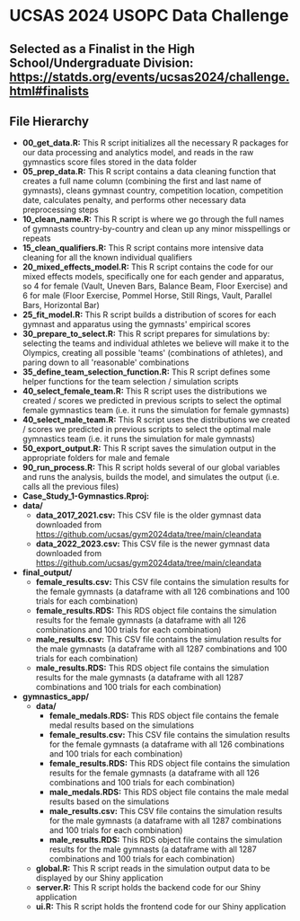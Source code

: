 # UCSAS 2024 USOPC Data Challenge

## Selected as a Finalist in the High School/Undergraduate Division: https://statds.org/events/ucsas2024/challenge.html#finalists

## File Hierarchy

* **00_get_data.R:** This R script initializes all the necessary R packages for our data processing and analytics model, and reads in the raw gymnastics score files stored in the data folder
* **05_prep_data.R:** This R script contains a data cleaning function that creates a full name column (combining the first and last name of gymnasts), cleans gymnast country, competition location, competition date, calculates penalty, and performs other necessary data preprocessing steps
* **10_clean_name.R:** This R script is where we go through the full names of gymnasts country-by-country and clean up any minor misspellings or repeats
* **15_clean_qualifiers.R:** This R script contains more intensive data cleaning for all the known individual qualifiers
* **20_mixed_effects_model.R:** This R script contains the code for our mixed effects models, specifically one for each gender and apparatus, so 4 for female (Vault, Uneven Bars,  Balance Beam, Floor Exercise) and 6 for male (Floor Exercise, Pommel Horse, Still Rings, Vault, Parallel Bars, Horizontal Bar)
* **25_fit_model.R:** This R script builds a distribution of scores for each gymnast and apparatus using the gymnasts' empirical scores
* **30_prepare_to_select.R:** This R script prepares for simulations by: selecting the teams and individual athletes we believe will make it to the Olympics, creating all possible 'teams' (combinations of athletes), and paring down to all 'reasonable' combinations
* **35_define_team_selection_function.R:** This R script defines some helper functions for the team selection / simulation scripts
* **40_select_female_team.R:** This R script uses the distributions we created / scores we predicted in previous scripts to select the optimal female gymnastics team (i.e. it runs the simulation for female gymnasts)
* **40_select_male_team.R:** This R script uses the distributions we created / scores we predicted in previous scripts to select the optimal male gymnastics team (i.e. it runs the simulation for male gymnasts)
* **50_export_output.R:** This R script saves the simulation output in the appropriate folders for male and female
* **90_run_process.R:** This R script holds several of our global variables and runs the analysis, builds the model, and simulates the output (i.e. calls all the previous files)
* **Case_Study_1-Gymnastics.Rproj:**
* **data/**
	* **data_2017_2021.csv:** This CSV file is the older gymnast data downloaded from https://github.com/ucsas/gym2024data/tree/main/cleandata
	* **data_2022_2023.csv:** This CSV file is the newer gymnast data downloaded from https://github.com/ucsas/gym2024data/tree/main/cleandata
* **final_output/**
	* **female_results.csv:** This CSV file contains the simulation results for the female gymnasts (a dataframe with all 126 combinations and 100 trials for each combination)
	* **female_results.RDS:** This RDS object file contains the simulation results for the female gymnasts (a dataframe with all 126 combinations and 100 trials for each combination)
	* **male_results.csv:** This CSV file contains the simulation results for the male gymnasts (a dataframe with all 1287 combinations and 100 trials for each combination)
	* **male_results.RDS:** This RDS object file contains the simulation results for the male gymnasts (a dataframe with all 1287 combinations and 100 trials for each combination)
* **gymnastics_app/**
	* **data/**
		* **female_medals.RDS:** This RDS object file contains the female medal results based on the simulations
		* **female_results.csv:** This CSV file contains the simulation results for the female gymnasts (a dataframe with all 126 combinations and 100 trials for each combination)
		* **female_results.RDS:** This RDS object file contains the simulation results for the female gymnasts (a dataframe with all 126 combinations and 100 trials for each combination)
		* **male_medals.RDS:** This RDS object file contains the male medal results based on the simulations
		* **male_results.csv:** This CSV file contains the simulation results for the male gymnasts (a dataframe with all 1287 combinations and 100 trials for each combination)
		* **male_results.RDS:** This RDS object file contains the simulation results for the male gymnasts (a dataframe with all 1287 combinations and 100 trials for each combination)
	* **global.R:** This R script reads in the simulation output data to be displayed by our Shiny application
	* **server.R:** This R script holds the backend code for our Shiny application
	* **ui.R:** This R script holds the frontend code for our Shiny application
